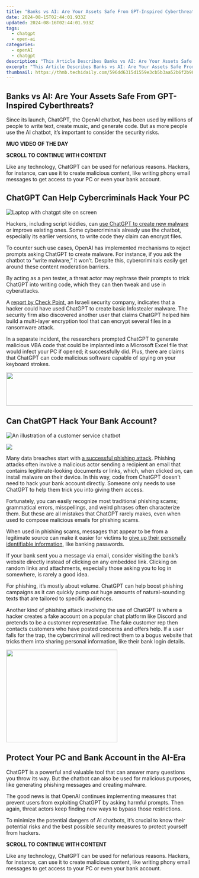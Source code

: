 ```yaml
---
title: "Banks vs AI: Are Your Assets Safe From GPT-Inspired Cyberthreats?"
date: 2024-08-15T02:44:01.933Z
updated: 2024-08-16T02:44:01.933Z
tags:
  - chatgpt
  - open-ai
categories:
  - openAI
  - chatgpt
description: "This Article Describes Banks vs AI: Are Your Assets Safe From GPT-Inspired Cyberthreats?"
excerpt: "This Article Describes Banks vs AI: Are Your Assets Safe From GPT-Inspired Cyberthreats?"
thumbnail: https://thmb.techidaily.com/596dd6315d1559e3cb5b3aa52b6f2b9825ab34a39bbf16416336b018124bf2bc.jpg
---
```


## Banks vs AI: Are Your Assets Safe From GPT-Inspired Cyberthreats?

 Since its launch, ChatGPT, the OpenAI chatbot, has been used by millions of people to write text, create music, and generate code. But as more people use the AI chatbot, it’s important to consider the security risks.

**MUO VIDEO OF THE DAY**

**SCROLL TO CONTINUE WITH CONTENT**

 Like any technology, ChatGPT can be used for nefarious reasons. Hackers, for instance, can use it to create malicious content, like writing phony email messages to get access to your PC or even your bank account.

## ChatGPT Can Help Cybercriminals Hack Your PC

![Laptop with chatgpt site on screen](https://static1.makeuseofimages.com/wordpress/wp-content/uploads/2023/04/laptop-with-chatgpt-site-on-screen.jpg)

 Hackers, including script kiddies, can [use ChatGPT to create new malware](https://www.makeuseof.com/can-chatgpt-be-used-malware-creation/) or improve existing ones. Some cybercriminals already use the chatbot, especially its earlier versions, to write code they claim can encrypt files.

 To counter such use cases, OpenAI has implemented mechanisms to reject prompts asking ChatGPT to create malware. For instance, if you ask the chatbot to “write malware,” it won’t. Despite this, cybercriminals easily get around these content moderation barriers.

 By acting as a pen tester, a threat actor may rephrase their prompts to trick ChatGPT into writing code, which they can then tweak and use in cyberattacks.

 A [report by Check Point](https://research.checkpoint.com/2023/opwnai-cybercriminals-starting-to-use-chatgpt/), an Israeli security company, indicates that a hacker could have used ChatGPT to create basic Infostealer malware. The security firm also discovered another user that claims ChatGPT helped him build a multi-layer encryption tool that can encrypt several files in a ransomware attack.

 In a separate incident, the researchers prompted ChatGPT to generate malicious VBA code that could be implanted into a Microsoft Excel file that would infect your PC if opened; it successfully did. Plus, there are claims that ChatGPT can code malicious software capable of spying on your keyboard strokes.

<!-- affiliate ads begin -->
<a href="https://united.elfm.net/c/5597632/517826/4704" target="_top" id="517826"><img src="//a.impactradius-go.com/display-ad/4704-517826" border="0" alt="" width="728" height="90"/></a><img height="0" width="0" src="https://united.elfm.net/i/5597632/517826/4704" style="position:absolute;visibility:hidden;" border="0" />
<!-- affiliate ads end -->
## Can ChatGPT Hack Your Bank Account?

![An illustration of a customer service chatbot](https://static1.makeuseofimages.com/wordpress/wp-content/uploads/2023/04/customer-service.jpg)
<!-- affiliate ads begin -->
<a href="https://secure.2checkout.com/order/checkout.php?PRODS=2201613&QTY=1&AFFILIATE=108875&CART=1"><img src="https://www.macdvdripperpro.com/images/devices-3.png" border="0"></a>
<!-- affiliate ads end -->

 Many data breaches start with [a successful phishing attack](http://www.makeuseof.com/what-is-phishing/). Phishing attacks often involve a malicious actor sending a recipient an email that contains legitimate-looking documents or links, which, when clicked on, can install malware on their device. In this way, code from ChatGPT doesn't need to hack your bank account directly. Someone only needs to use ChatGPT to help them trick you into giving them access.

 Fortunately, you can easily recognize most traditional phishing scams; grammatical errors, misspellings, and weird phrases often characterize them. But these are all mistakes that ChatGPT rarely makes, even when used to compose malicious emails for phishing scams.

 When used in phishing scams, messages that appear to be from a legitimate source can make it easier for victims to [give up their personally identifiable information](https://www.makeuseof.com/what-is-personally-identifiable-information/), like banking passwords.

 ​​​​​​​If your bank sent you a message via email, consider visiting the bank’s website directly instead of clicking on any embedded link. Clicking on random links and attachments, especially those asking you to log in somewhere, is rarely a good idea.

 For phishing, it’s mostly about volume. ChatGPT can help boost phishing campaigns as it can quickly pump out huge amounts of natural-sounding texts that are tailored to specific audiences.

 Another kind of phishing attack involving the use of ChatGPT is where a hacker creates a fake account on a popular chat platform like Discord and pretends to be a customer representative. The fake customer rep then contacts customers who have posted concerns and offers help. If a user falls for the trap, the cybercriminal will redirect them to a bogus website that tricks them into sharing personal information, like their bank login details.

<!-- affiliate ads begin -->
<a href="https://printrendy.pxf.io/c/5597632/1453720/17020" target="_top" id="1453720"><img src="//a.impactradius-go.com/display-ad/17020-1453720" border="0" alt="" width="300" height="250"/></a><img height="0" width="0" src="https://imp.pxf.io/i/5597632/1453720/17020" style="position:absolute;visibility:hidden;" border="0" />
<!-- affiliate ads end -->
## Protect Your PC and Bank Account in the AI-Era

 ChatGPT is a powerful and valuable tool that can answer many questions you throw its way. But the chatbot can also be used for malicious purposes, like generating phishing messages and creating malware.

 The good news is that OpenAI continues implementing measures that prevent users from exploiting ChatGPT by asking harmful prompts. Then again, threat actors keep finding new ways to bypass those restrictions.

 To minimize the potential dangers of AI chatbots, it’s crucial to know their potential risks and the best possible security measures to protect yourself from hackers.

**SCROLL TO CONTINUE WITH CONTENT**

 Like any technology, ChatGPT can be used for nefarious reasons. Hackers, for instance, can use it to create malicious content, like writing phony email messages to get access to your PC or even your bank account.


<ins class="adsbygoogle"
     style="display:block"
     data-ad-format="autorelaxed"
     data-ad-client="ca-pub-7571918770474297"
     data-ad-slot="1223367746"></ins>



<ins class="adsbygoogle"
     style="display:block"
     data-ad-client="ca-pub-7571918770474297"
     data-ad-slot="8358498916"
     data-ad-format="auto"
     data-full-width-responsive="true"></ins>


